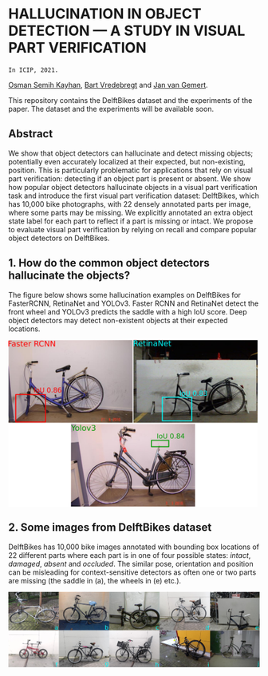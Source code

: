 # HALLUCINATION IN OBJECT DETECTION — A STUDY IN VISUAL PART VERIFICATION

    In ICIP, 2021.
[Osman Semih Kayhan](https://oskyhn.github.io/), [Bart Vredebregt](https://www.aiir.nl/team) and [Jan van Gemert](http://jvgemert.github.io/index.html). 

This repository contains the DelftBikes dataset and the experiments of the paper. The dataset and the experiments will be available soon.<br> 

## Abstract

We show that object detectors can hallucinate and detect missing objects; potentially even accurately localized at their expected, but non-existing, position. This is particularly problematic for applications that rely on visual part verification: detecting if an object part is present or absent. We show how popular object detectors hallucinate objects in a visual part verification  task  and  introduce  the  first  visual  part  verification dataset: DelftBikes, which has 10,000 bike photographs, with 22 densely annotated parts per image, where some parts may be missing. We explicitly annotated an extra object state label for each part to reflect if a part is missing or intact.  We propose to evaluate visual part verification by relying on recall and compare popular object detectors on DelftBikes.


## 1. How do the common object detectors hallucinate the objects?

The figure below shows some hallucination examples on  DelftBikes for FasterRCNN, RetinaNet and YOLOv3. Faster RCNN and RetinaNet detect the front wheel and YOLOv3 predicts the saddle with a high IoU score. Deep object detectors may detect non-existent objects at their expected locations.

<img src="images/fig1_hallucination.png" align="center" width="500" title="Hallucination">


## 2. Some images from DelftBikes dataset

DelftBikes has 10,000 bike images annotated with bounding box locations of 22 different parts where each part is in one of four possible states: *intact*, *damaged*, *absent* and *occluded*. The similar pose, orientation and position can be misleading for context-sensitive detectors as often one or two parts are missing (the saddle in (a), the wheels in (e) etc.).


<img src="images/delftbikes.png" align="center" width="900" title="DelftBikes">

